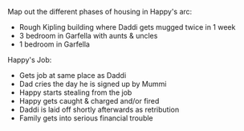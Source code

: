 Map out the different phases of housing in Happy's arc:
- Rough Kipling building where Daddi gets mugged twice in 1 week
- 3 bedroom in Garfella with aunts & uncles
- 1 bedroom in Garfella

Happy's Job:
- Gets job at same place as Daddi
- Dad cries the day he is signed up by Mummi
- Happy starts stealing from the job
- Happy gets caught & charged and/or fired
- Daddi is laid off shortly afterwards as retribution
- Family gets into serious financial trouble